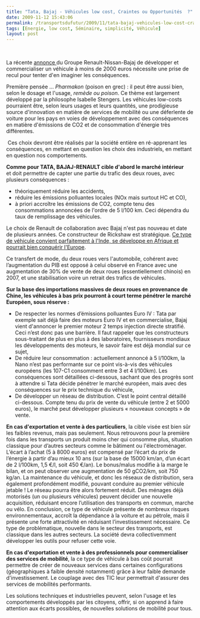 ```yaml
---
title: "Tata, Bajaj - Véhicules low cost, Craintes ou Opportunités  ?"
date: 2009-11-12 15:43:06
permalink: /transportsdufutur/2009/11/tata-bajaj-vehicules-low-cost-craintes-ou-opportunites.html
tags: [Energie, low cost, Séminaire, simplicité, Véhicule]
layout: post
---
```


<br /> <p>La récente <a href="http://www.lexpansion.com/economie/actualite-entreprise/pourquoi-renault-a-choisi-bajaj-pour-defier-la-nano_207223.html" title="Bajaj Renault">annonce </a>du Groupe Renault-Nissan-Bajaj de développer et commercialiser un véhicule à moins de 2000 euros nécessite une prise de recul pour tenter d'en imaginer les conséquences.</p> <p>Première pensée ... <em>Pharmakon</em> (poison en grec) : il peut être aussi bien, selon le dosage et l'usage, <em>remède ou poison</em>. Ce thème est largement développé par la philosophe Isabelle Stengers. Les véhicules low-costs pourraient être, selon leurs usages et leurs quantités, une prodigieuse source d'innovation en matière de services de mobilité ou une déferlente de voiture pour les pays en voies de développement avec des conséquences en matière d'émissions de CO2 et de consommation d'énergie très différentes.</p> <p> Ces choix devront être réalisés par la société entière en ré-apprenant les conséquences, en mettant en question les choix des industriels, en mettant en question nos comportements.</p> <p></p>   <!--more-->  <p><strong>Comme pour TATA, BAJAJ-RENAULT cible d'abord le marché intérieur</strong> et doit permettre de capter une partie du trafic des deux roues, avec plusieurs conséquences :</p> <ul> <li> <div>théoriquement réduire les accidents,</div> <li> <div>réduire les émissions polluantes locales (NOx mais surtout HC et CO),</div> <li> <div>à priori accroître les émissions de CO2, compte tenu des consommations annoncées de l'ordre de 5 l/100 km. Ceci dépendra du taux de remplissage des véhicules.</div></li> </li> </li> </ul> <p>Le choix de Renault de collaboration avec Bajaj n'est pas nouveau et date de plusieurs années. Ce constructeur de Rickshaw est stratégique. <a href="http://transit-city.blogspot.com/2009/10/london-2027-linde-comme-modele.html" title="rickshaw">Ce type de véhicule convient parfaitement à l'Inde, se développe en Afrique et pourrait bien conquérir l'Europe</a>. </p> <p>Ce transfert de mode, du deux roues vers l'automobile, cohérent avec l’augmentation du PIB est opposé à celui observé en France avec une augmentation de 30% de vente de deux roues (essentiellement chinois) en 2007, et une stabilisation voire un retrait des trafics de véhicules. </p> <p><strong>Sur la base des importations massives de deux roues en provenance de Chine, les véhicules à bas prix pourront à court terme pénétrer le marché Européen, sous réserve :</strong></p> <ul> <li> <div>De respecter les normes d’émissions polluantes Euro IV : Tata par exemple sait déjà faire des moteurs Euro IV et en commercialise, Bajaj vient d'annoncer le premier moteur 2 temps injection directe stratifié. Ceci n’est donc pas une barrière. Il faut rappeler que les constructeurs sous-traitant de plus en plus à des laboratoires, fournisseurs mondiaux les développements des moteurs, le savoir faire est déjà mondial sur ce sujet,</div> <li> <div>De réduire leur consommation : actuellement annoncé à 5 l/100km, la Nano n’est pas performante sur ce point vis-à-vis des véhicules européens (les 107-C1 consomment entre 3 et 4 l/100km). Les conséquences sont détaillées ci-dessous, sachant que des progrès sont à attendre si Tata décide pénétrer le marché européen, mais avec des conséquences sur le prix technique du véhicule,</div> <li> <div>De développer un réseau de distribution. C’est le point central détaillé ci-dessous. Compte tenu du prix de vente du véhicule (entre 2 et 5000 euros), le marché peut développer plusieurs « nouveaux concepts » de vente.</div></li> </li> </li> </ul> <p><span><strong>En cas d'exportation et vente à des particuliers</strong>, la cible visée est bien sûr les faibles revenus, mais pas seulement. Nous retrouvons pour la première fois dans les transports un produit moins cher qui consomme plus, situation classique pour d’autres secteurs comme le bâtiment ou l'électroménager. <span>L’écart à l’achat (5 à 8000 euros) est compensé par l’écart du prix de l’énergie à partir d’au mieux 10 ans (sur la base de 15000 km/an, d’un écart de 2 l/100km, 1,5 €/l, soit 450 €/an). Le bonus/malus modifie à la marge le bilan, et on peut observer une augmentation de 50 gCO2/km, soit 750 kg/an. La maintenance du véhicule, et donc les réseaux de distribution, sera également profondément modifié, pouvant conduire au premier véhicule jetable ! Le réseau pourra être alors fortement réduit. Des ménages déjà motorisés (un ou plusieurs véhicules) peuvent décider une nouvelle acquisition, réduisant encore l’utilisation des transports en commun, marche ou vélo. En conclusion, ce type de véhicule présente de nombreux risques environnementaux, accroît la dépendance à la voiture et au pétrole, mais il présente une forte attractivité en réduisant l’investissement nécessaire. Ce type de problématique, nouvelle dans le secteur des transports, est classique dans les autres secteurs. La société devra collectivemment développer les outils pour refuser cette voie.</span></span></p> <p><span><span><span><strong>En cas d'exportation et vente à des professionnels pour commercialiser des services de mobilité</strong>, la ce type de véhicule à bas coût pourrait permettre de créer de nouveaux services dans certaines configurations (géographiques à faible densité notamment) grâce à leur faible demande d'investissement. Le couplage avec des TIC leur permettrait d'assurer des services de mobilités performants.</span></span></span></p> <p><span><span><span>Les solutions techniques et industrielles peuvent, selon l'usage et les comportements développés par les citoyens, offrir, si on apprend à faire attention aux écarts possibles, de nouvelles solutions de mobilité pour tous.</span></span></span></p> <p><span><span><span></span></span></span><span><span></span></span></p>
